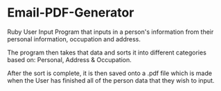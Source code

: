 # Email-PDF-Generator

Ruby User Input Program that inputs in a person's information from their personal information, occupation and address.

The program then takes that data and sorts it into different categories based on: Personal, Address & Occupation.

After the sort is complete, it is then saved onto a .pdf file which is made when the User has finished all of the person data that they wish to input. 

